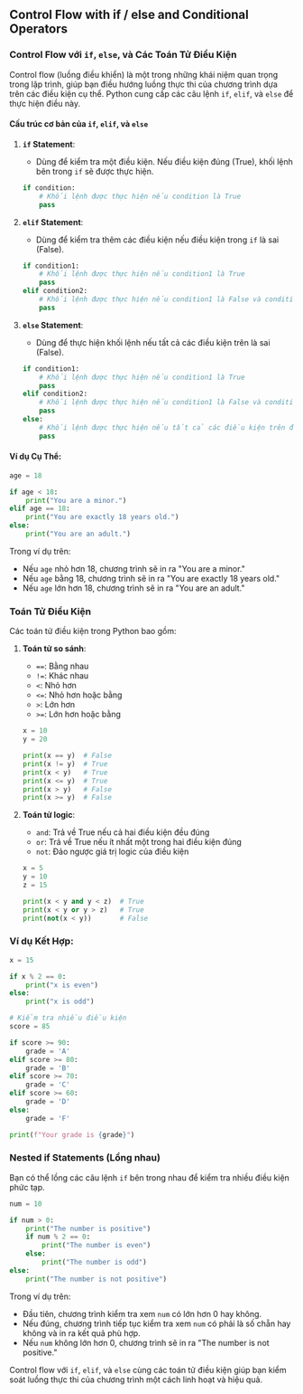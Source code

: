 ##
## Control Flow with if / else and Conditional Operators
### Control Flow với `if`, `else`, và Các Toán Tử Điều Kiện

Control flow (luồng điều khiển) là một trong những khái niệm quan trọng trong lập trình, giúp bạn điều hướng luồng thực thi của chương trình dựa trên các điều kiện cụ thể. Python cung cấp các câu lệnh `if`, `elif`, và `else` để thực hiện điều này.

#### Cấu trúc cơ bản của `if`, `elif`, và `else`

1. **`if` Statement**:
   - Dùng để kiểm tra một điều kiện. Nếu điều kiện đúng (True), khối lệnh bên trong `if` sẽ được thực hiện.
   ```python
   if condition:
       # Khối lệnh được thực hiện nếu condition là True
       pass
   ```

2. **`elif` Statement**:
   - Dùng để kiểm tra thêm các điều kiện nếu điều kiện trong `if` là sai (False).
   ```python
   if condition1:
       # Khối lệnh được thực hiện nếu condition1 là True
       pass
   elif condition2:
       # Khối lệnh được thực hiện nếu condition1 là False và condition2 là True
       pass
   ```

3. **`else` Statement**:
   - Dùng để thực hiện khối lệnh nếu tất cả các điều kiện trên là sai (False).
   ```python
   if condition1:
       # Khối lệnh được thực hiện nếu condition1 là True
       pass
   elif condition2:
       # Khối lệnh được thực hiện nếu condition1 là False và condition2 là True
       pass
   else:
       # Khối lệnh được thực hiện nếu tất cả các điều kiện trên đều là False
       pass
   ```

#### Ví dụ Cụ Thể:

```python
age = 18

if age < 18:
    print("You are a minor.")
elif age == 18:
    print("You are exactly 18 years old.")
else:
    print("You are an adult.")
```

Trong ví dụ trên:
- Nếu `age` nhỏ hơn 18, chương trình sẽ in ra "You are a minor."
- Nếu `age` bằng 18, chương trình sẽ in ra "You are exactly 18 years old."
- Nếu `age` lớn hơn 18, chương trình sẽ in ra "You are an adult."

### Toán Tử Điều Kiện

Các toán tử điều kiện trong Python bao gồm:

1. **Toán tử so sánh**:
   - `==`: Bằng nhau
   - `!=`: Khác nhau
   - `<`: Nhỏ hơn
   - `<=`: Nhỏ hơn hoặc bằng
   - `>`: Lớn hơn
   - `>=`: Lớn hơn hoặc bằng
   ```python
   x = 10
   y = 20

   print(x == y)  # False
   print(x != y)  # True
   print(x < y)   # True
   print(x <= y)  # True
   print(x > y)   # False
   print(x >= y)  # False
   ```

2. **Toán tử logic**:
   - `and`: Trả về True nếu cả hai điều kiện đều đúng
   - `or`: Trả về True nếu ít nhất một trong hai điều kiện đúng
   - `not`: Đảo ngược giá trị logic của điều kiện
   ```python
   x = 5
   y = 10
   z = 15

   print(x < y and y < z)  # True
   print(x < y or y > z)   # True
   print(not(x < y))       # False
   ```

### Ví dụ Kết Hợp:

```python
x = 15

if x % 2 == 0:
    print("x is even")
else:
    print("x is odd")

# Kiểm tra nhiều điều kiện
score = 85

if score >= 90:
    grade = 'A'
elif score >= 80:
    grade = 'B'
elif score >= 70:
    grade = 'C'
elif score >= 60:
    grade = 'D'
else:
    grade = 'F'

print(f"Your grade is {grade}")
```

### Nested if Statements (Lồng nhau)

Bạn có thể lồng các câu lệnh `if` bên trong nhau để kiểm tra nhiều điều kiện phức tạp.

```python
num = 10

if num > 0:
    print("The number is positive")
    if num % 2 == 0:
        print("The number is even")
    else:
        print("The number is odd")
else:
    print("The number is not positive")
```

Trong ví dụ trên:
- Đầu tiên, chương trình kiểm tra xem `num` có lớn hơn 0 hay không.
- Nếu đúng, chương trình tiếp tục kiểm tra xem `num` có phải là số chẵn hay không và in ra kết quả phù hợp.
- Nếu `num` không lớn hơn 0, chương trình sẽ in ra "The number is not positive."

Control flow với `if`, `elif`, và `else` cùng các toán tử điều kiện giúp bạn kiểm soát luồng thực thi của chương trình một cách linh hoạt và hiệu quả.
## 